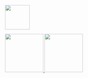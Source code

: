 <img src="https://media.discordapp.net/attachments/745229743556657203/820379773435510826/mona-whisper.gif" width="80px">
<p align="left">
<a href="https://github.com/iigalaxy">
  <img height="125em" src="https://github-readme-stats.vercel.app/api?username=iigalaxy&theme=jolly&show_icons=true"/>
  <img height="125em" src="https://github-readme-stats.vercel.app/api/top-langs/?username=iigalaxy&theme=jolly&layout=compact"/>
</a>
</p>


